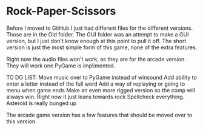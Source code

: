 # Rock-Paper-Scissors
Before I moved to GitHub I just had different files for the different versions. Those are in the Old folder.
The GUI folder was an attempt to make a GUI version, but I just don't know enough at this point to pull it off.
The short version is just the most simple form of this game, none of the extra features.

Right now the audio files won't work, as they are for the arcade version. They will work one PyGame is implimented.

TO DO LIST:
Move music over to PyGame instead of winsound
Add ability to enter a letter instead of the full word
Add a way of replaying or going to menu when game ends
Make an even more rigged version so the comp will always win. Right now it just leans towards rock
Spellcheck everything. Asteroid is really bunged up

The arcade game version has a few features that should be moved over to this version
